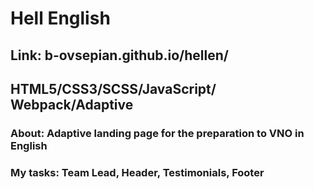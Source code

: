 # Hell English
## Link: b-ovsepian.github.io/hellen/
## HTML5/CSS3/SCSS/JavaScript/ Webpack/Adaptive
### About: Adaptive landing page for the preparation to VNO in English
### My tasks: Team Lead, Header, Testimonials, Footer
